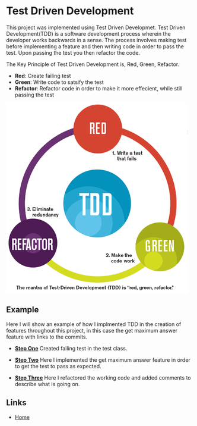 # Test Driven Development 
This project was implemented using Test Driven Developmet. Test Driven Development(TDD) is a software development process wherein the developer works backwards in a sense. The process involves making test before implementing a feature and then writing code in order to pass the test. Upon passing the test you then refactor the code.

The Key Principle of Test Driven Development is, Red, Green, Refactor.

- **Red**: Create failing test
- **Green**: Write code to satsify the test
- **Refactor**: Refactor code in order to make it more effecient, while still passing the test


![Image of TDD Process ](Images/tdd.PNG)

## Example 
Here I will show an example of how I implmented TDD in the creation of features throughout this project, in this case the get maximum answer feature with links to the commits.

- [**Step One**](https://github.com/cshields236/SQASurvey/commit/78ac2a4c04cd0c86369aad26bacff4300ed3850d) Created failing test in the test class.

- [**Step Two**](https://github.com/cshields236/SQASurvey/commit/f94152b4f9a9b0cae3a09b8b84a5fe000bf0dab1) Here I implemented the get maximum answer feature in order to get the test to pass as expected.

- [**Step Three**](https://github.com/cshields236/SQASurvey/commit/28e367f3b86a45cd1ef8ed531ffb4c3e86ac6629) Here I refactored the working code and added comments to describe what is going on. 


## Links
- [Home](README.md)